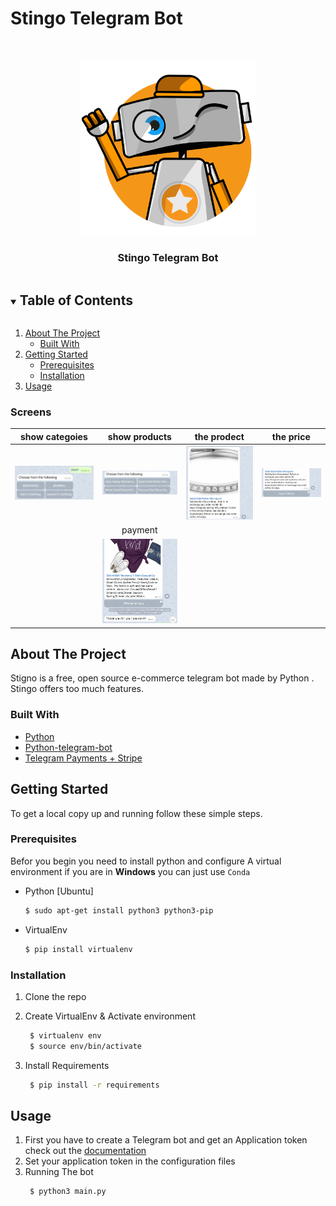 # Stingo Telegram Bot


<br />
<p align="center">
  <a href="https://github.com/abdelghanimeliani/hackthebot">
    <img src="images/bot.png" alt="stingo" width="280" height="280" >
  </a>

  <h3 align="center">Stingo Telegram Bot</h3>

<details open="open">
  <summary><h2 style="display: inline-block">Table of Contents</h2></summary>
  <ol>
    <li>
      <a href="#about-the-project">About The Project</a>
      <ul>
        <li><a href="#built-with">Built With</a></li>
      </ul>
    </li>
    <li>
      <a href="#getting-started">Getting Started</a>
      <ul>
        <li><a href="#prerequisites">Prerequisites</a></li>
        <li><a href="#installation">Installation</a></li>
      </ul>
    </li>
    <li><a href="#usage">Usage</a></li>
  

  </ol>
</details>

### Screens

|show categoies|show products|the prodect|the price|
|:------------:|:------------:|:-------------:|:-------------:|
![show categoies](images/choosecat.jpg)|![show products](images/chooseproduct.jpg)|![the product](images/product.jpg)|![Country with Charts](images/price.jpg)|
||payment|
||![payment ](images/payement.jpg)|



<!-- ABOUT THE PROJECT -->
## About The Project
Stigno is a free, open source e-commerce telegram bot made by Python . Stingo offers too much features. 

### Built With

* [Python](https://www.python.org/)
* [Python-telegram-bot](https://core.telegram.org/bots/)
* [Telegram Payments + Stripe](https://core.telegram.org/bots)

## Getting Started

To get a local copy up and running follow these simple steps.

### Prerequisites

Befor you begin you need to install python and configure A virtual environment if you are in **Windows** you can just use `Conda` 
* Python [Ubuntu]
  ```sh
  $ sudo apt-get install python3 python3-pip
  ```
* VirtualEnv 
  ```sh
  $ pip install virtualenv
  ```

### Installation

1. Clone the repo 

2. Create VirtualEnv & Activate environment
   ```sh
    $ virtualenv env 
    $ source env/bin/activate
   ```
3. Install Requirements
   ```sh
    $ pip install -r requirements
   ```

<!-- USAGE EXAMPLES -->
## Usage

1. First you have to create a Telegram bot and get an Application token check out the [documentation](https://core.telegram.org/bots)
2. Set your application token in the configuration files  
3. Running The bot
   ```sh
    $ python3 main.py
   ```







